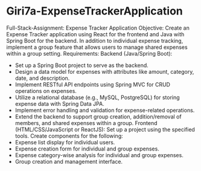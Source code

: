 # Giri7a-ExpenseTrackerApplication

Full-Stack-Assignment: Expense Tracker Application
Objective:
Create an Expense Tracker application using React for the frontend and Java with
Spring Boot for the backend. In addition to individual expense tracking, implement a
group feature that allows users to manage shared expenses within a group setting.
Requirements:
Backend (Java/Spring Boot):
- Set up a Spring Boot project to serve as the backend.
- Design a data model for expenses with attributes like amount, category, date,
and description.
- Implement RESTful API endpoints using Spring MVC for CRUD operations on
expenses.
- Utilize a relational database (e.g., MySQL, PostgreSQL) for storing expense data
with Spring Data JPA.
- Implement error handling and validation for expense-related operations.
- Extend the backend to support group creation, addition/removal of members, and
shared expenses within a group.
Frontend (HTML/CSS/JavaScript or ReactJS):
Set up a project using the specified tools.
Create components for the following:
- Expense list display for individual users.
- Expense creation form for individual and group expenses.
- Expense category-wise analysis for individual and group expenses.
- Group creation and management interface.
